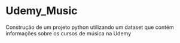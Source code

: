 # Udemy_Music
Construção de um projeto python utilizando um dataset que contém informações sobre os cursos de música na Udemy
